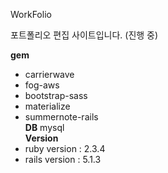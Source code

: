 WorkFolio

포트폴리오 편집 사이트입니다. (진행 중)

**gem**
* carrierwave
* fog-aws
* bootstrap-sass
* materialize
* summernote-rails <br/>
**DB**
mysql <br/>
**Version**
* ruby version : 2.3.4
* rails version : 5.1.3